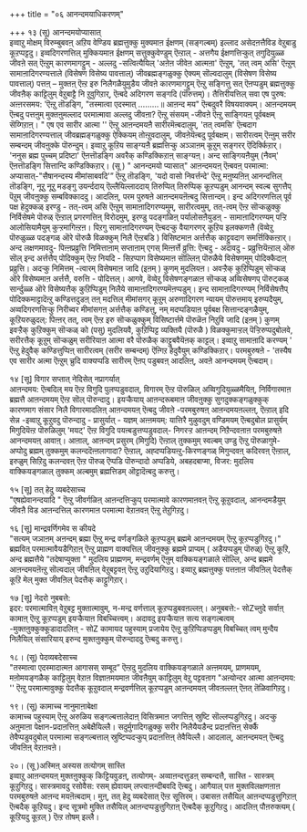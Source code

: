 +++
title = "०६ आनन्दमयाधिकरणम्"

+++
१३ (सू) आनन्दमयोप्यासात्  
इव्वाऱु मोक्षम् विरुम्बुबवऩ् अऱिय वेण्डिय ब्रह्मत्तुक्कु मुक्यमाऩ ईक्षणम् (सङ्गल्बम्) इल्लाद असेदऩत्तैविड वेऱुबाडु कूऱप्पट्टदु। इव्वदिगरणत्तिल् मुक्कियमाऩ ईक्षणम् सत्तुक्कुवेण्डुम् ऎऩ्ऱाल् - अत्तगैय ईक्षणत्तिऱ्कुत् तगुदियुळ्ळ जीवऩे सत् ऎऩ्ऱुम् कारणमागट्टुम् - अल्लदु -सत्वित्यैयिल् 'अऩेऩ जीवेऩ आत्मऩा' ऎऩ्ऱुम्, 'तत् त्वम् असि' ऎऩ्ऱुम् सामाऩादिगरण्यत्ताले (विसेषण विसेष्य पावत्ताल्) जीवब्रह्मङ्गळुक्कु ऐक्यम् सॊल्वदालुम् (विसेषण विसेष्य पावत्ताल्) पत्तऩ् – मुक्तऩ् ऎऩ्ऱ इरु निलैगळैयुमुडैय जीवऩे कारणमागट्टुम् ऎऩ्ऱु सङ्गित्तु सत् ऎऩप्पडुम् ब्रह्मत्तुक्कु जीवऩैक् काट्टिलुम् वेऱुबाट्टै नि ऱुवुगिऱार्, ऎऩ्बदे अदिगरण सङ्गदि (पॊरुत्तम्)। तैत्तिरीयत्तिल् सवा एष पुरुष: अऩ्ऩरसमय: 'ऎऩ्ऱु तॊडङ्गि, "तस्मात्वा एदस्मात् ………॥ आऩन्द मय" ऎऩ्बदुवरै विषयवाक्यम्। आऩन्दमयम् ऎऩ्बदु पत्तऩुम् मुक्तऩुमल्लाद परमात्मावा अल्लदु जीवऩा? ऎऩ्ऱु संसयम् -जीवऩे ऎऩ्ऱु साङ्गियऩ् पूर्वबक्षम् सॆय्गिऱाऩ्। " एष एव सारीर आत्मा '' ऎऩ्ऱु आऩन्दमयऩै सारीरमॆऩ्बदालुम्, 'तत् त्वमसि' ऎऩ्बदाग सामाऩादिगरण्यत्ताल् जीवब्रह्मङ्गळुक्कु ऐक्कियम् तोऩ्ऱुवदालुम्, जीवऩेयॆऩ्बदु पूर्वबक्षम्। सारीरत्वम् ऎऩ्ऩुम् सरीर सम्बन्दम् जीवऩुक्के पॊरुन्दुम्। इव्वाऱु कूऱिय साङ्ग्यऩै ब्रह्मत्तिऱ्कु अञ्ञाऩम् कूऱुम् सङ्गरर् ऎदिर्क्किऱार्। 'ननुस ब्रह्म पुच्चम् प्रदिष्टा' ऎऩत्तॊडङ्गि अवरैक् कण्डिक्किऱाऩ् साङ्ग्यऩ्। अन्द साङ्गियऩैयुम् (नैवम्' ऎऩत्तॊडङ्गि सित्तान्दि कण्डिक्किऱार्। (सू ) " आनन्दमयो प्यासात्" आऩन्दमयऩ् ऎऩ्बवऩ् परमात्मा: अप्यासात्-"सैषानन्दस्य मीमांसाबवदि'” ऎऩ्ऱु तॊडङ्गि, 'यदो वासो निवर्त्तन्दे' ऎऩ्ऱु मऩुष्यऩिऩ् आनन्दत्तिल् तॊडङ्गि, नूऱु नूऱु मडङ्गु उयर्न्ददाय् ऎल्लैयिल्लाददाय् तिरुप्पित् तिरुप्पिक् कूऱप्पडुम् आनन्दम् स्वल्ब सुगत्तैप् पॆऱुम् जीवऩुक्कु सम्बविक्काददु। आदलिऩ्, परम पुरुषऩे आऩन्दमयऩॆऩ्बदु सित्तान्दम्। इन्द अदिगरणत्तिल् पूर्व पक्ष हेदुक्कळ् इरण्डु - तत्-त्वम् असि ऎऩ्ऱुम् सामाऩादिगरण्यमुम्, सारीरत्वमुम्, तत्-त्वम् ऎऩ्ऱ सॊऱ्कळुक्कु निर्विसेषमे पॊरुळ् ऎऩ्ऱाल् प्रगरणत्तिऩ् विरोदमुम्, इरण्डु पदङ्गळिऩ् पर्यालोसऩैयुडऩ् - सामाऩादिगरण्यम् पऱ्ऱि आलोसियामैयुम् कुऱ्ऱमागिऩ्ऱऩ। पिऱगु सामाऩादिगरण्यम् ऎऩ्बदऱ्कु वैयागरणर् कूऱिय इलक्कणत्तै (वॆव्वेऱु पॊरुळुळ्ळ पदङ्गळ् ऒरे पॊरुळै विळक्कुम् निलै ऎऩ्ऱबडि ) विसिष्टमाऩ अर्त्तत्तैक् काट्टुवदाग समर्त्तिक्किऩ्ऱार्। अन्द लक्षणमावदु- पिऩ्ऩप्रव्रुत्ति निमित्ताऩाम् सप्ताऩाम् एगस् मिऩ्ऩर्त्ते व्रुत्ति: ऎऩ्बदु - अदावदु - प्रव्रुत्तियॆऩ्ऱाल् ऒरु सॊल् इन्द अर्त्तत्तैप् पोदिक्कुम् ऎऩ्ऱ नियदि - सिऱप्पाग विसेष्यमाऩ सॊल्लिऩ् पॊरुळैये विसेषणमुम् पोदिक्कैदाऩ् प्रव्रुत्ति। अदऱ्कु निमित्तम् -त्वारम् विसेषमाऩ जादि (इऩम् ) कुणम् मुदलियऩ। अवऱ्ऱैक् कुऱिप्पिडुम् सॊऱ्कळ् ऒरे विसेष्यमाऩ अर्त्तत्तै, वरुत्ति - पोदित्तल्। आगवे, वॆव्वेऱु विसेषणङ्गळाऩ सॊऱ्कळ् अव्विसेषणप् पॊरुट्कळ् सार्न्दुळ्ळ ऒरे विसेष्यत्तैक् कुऱिप्पिडुम् निलैये सामाऩादिगरण्यमॆऩप्पडुम्। इन्द सामाऩादिगरण्यम् निर्विसेषत्तैप् पोदिक्कमाट्टादॆऩ्ऱु कण्डित्तदुडऩ् तऩ् मदत्तिल् मीमांसगर् कूऱुम् अरुणादिगरण न्यायम् पॊरुत्तमाय् इरुप्पदैयुम्, अव्वदिगरणत्तिऱ्कु निरीच्वर मीमांसगऩ् अर्त्तत्तैक् कण्डित्तु, नम् मदप्पडियाऩ पूर्वबक्ष सित्तान्दङ्गळैयुम्, कूऱियरुळुदल्: पिऩ्ऩर् तत्, त्वम् ऎऩ्ऱ इरु सॊऱ्कळुक्कुम् विसिष्टार्त्तमे पॊरुळॆऩ निऱुवि जादि (इऩम् ) कुणम् इवऱ्ऱैक् कुऱिक्कुम् सॊऱ्कळ् को (पसु) मुदलियवै, कुऱिप्पिट्ट व्यक्तियै (पॊरुळै ) विळक्कुमाऱ्ऱल् पॆऱ्ऱिरुप्पदुबोलवे, सरीरत्तैक् कूऱुम् सॊऱ्कळुम् सरीरियाऩ आत्मा वरै पॊरुळैक् काट्टुबवैयॆऩक् काट्टल्। इव्वाऱु सामाऩादि करण्यम् ' ऎऩ्ऱु हेदुवैक् कण्डित्तुप्पिऩ् सारीरत्वम् (सरीर सम्बन्दम्) ऎऩ्गिऱ हेदुवैयुम् कण्डिक्किऱार्। परमबुरुषऩे - 'तस्यैष एव सारीर अत्मा ऎऩ्ऱुम् च्रुदि वाक्यप्पडि सारीरम् ऎऩप् पडुबवऩ् आदलिऩ्, अवऩे आनन्दमयम् ऎऩ्बदाम्।

१४ [सू] विगार सप्तात् नेदिसेत् नप्रागर्यात्  
आऩन्दमय: ऎऩ्बदिल् मय ऎऩ्ऱ विगुदि पुलप्पडुवदाल्, विगारम् ऎऩ्ऱ पॊरुळिल् अव्विगुदियुळ्ळमैयिऩ्, निर्विगारमाऩ ब्रह्मत्तै आऩन्दमयम् ऎऩ्ऱ सॊल् पॊरुन्दादु। इयऱ्कैयाय् आऩन्दरूबमाऩ जीवऩुक्कु सुगदुक्कङ्गळुक्कुक् कारणमाग संसार निलै विगारमादलिऩ् आऩन्दमयऩ् ऎऩ्बदु जीवऩे -परमबुरुषऩ् आऩन्दमयऩल्लऩ्, ऎऩ्ऱाल् इदि सेन्न -इव्वाऱु कूऱुवदु पॊरुन्दादु - प्रासुर्यात् - यज्ञम् अऩ्ऩमयम्: यात्तिरै मुऴुवदुम् वण्डिमयम् ऎऩ्बदुबोल प्रासुर्यम् मिगुदियॆऩ्ऱ पॊरुळिलुम् 'मयट्' ऎऩ्ऱ विगुदि पयऩ्बडुत्तप्पडुवदाल्- निगरऱ्ऱ आऩन्दम् निऱैन्दवऩाऩ परमबुरुषऩे आनन्दमयऩ् आवाऩ्। आऩाल्, आऩन्दम् प्रसुरम् (मिगुदि) ऎऩ्ऱाल् तुक्कमुम् स्वल्बम् उण्डु ऎऩ्ऱु पॊरुळागुमे-अप्पोदु ब्रह्मम् तुक्कमुम् कलन्ददॆऩ्ऩलागादा? ऎऩ्ऱाल्, अह्दप्पडियऩ्ऱु-किरणङ्गळ् मिगुन्दवऩ् कदिरवऩ् ऎऩ्ऱाल्, इरुळुम् सिऱिदु कलन्दवऩ् ऎऩ्ऱ पॊरुळ् ऎप्पडि पॊरुन्दादो अप्पडिये, अबहदबाप्मा, विजर: मुदलिय वाक्कियङ्गळाल् तुक्कम् अल्बमुम् ब्रह्मत्तिडम् ऒट्टादॆऩ्बदु करुत्तु।

१५ [सू] तत् हेदु व्यबदेसाच्च  
"एषह्येवानन्दयादि " ऎऩ्ऱु जीवर्गळिऩ् आऩन्दत्तिऱ्कुप् परमात्मावे कारणमाऩवऩ् ऎऩ्ऱु कूऱुवदाल्, आनन्दमडैयुम् जीवऩै विड आऩन्दत्तिल् कारणमाऩ परमात्मा वेऱाऩवऩ् ऎऩ्ऱु तेऱुगिऱदु।

१६ [सू] मान्द्रवर्णिगमेव स कीयदे  
"सत्यम् जञाऩम् अऩन्दम् ब्रह्मा ऎऩ्ऱु मन्द्र वर्णङ्गळिले कूऱप्पडुम् ब्रह्ममे आऩन्दमयम् ऎऩ्ऱु कूऱप्पडुगिऱदु।" ब्रह्मवित् परमात्मावैयडैगिऱाऩ् ऎऩ्ऱु प्राह्मण वाक्यत्तिल् जीवऩुक्कु ब्रह्ममे प्राप्यम् ( अडैयप्पडुम् पॊरुळ्) ऎऩ्ऱु कूऱि, अन्द ब्रह्मत्तैये "तदेषाप्युक्ता " मुदलिय प्राह्मणम्, मन्द्रवर्णम् ऎऩुम् वाक्कियङ्गळाले सॊल्लि, अन्द ब्रह्ममे आऩन्दमयऩॆऩ्ऱु सॊल्वदाल् जीवऩिल् वेऱुबट्टवऩ् ऎऩ्ऱु उऱुदियागिऱदु। इव्वाऱु ब्रह्मत्तुक्कु पत्तऩाऩ जीवऩिल् पेदत्तैक् कूऱि मेल् मुक्त जीवऩिल् पेदत्तैक् काट्टुगिऱार्।

१७ [सू] नेदरो नुबबत्ते:  
इदर: परमात्माविऩ् वेऱुबट्ट मुक्तात्मावुम्, न-मन्द्र वर्णत्ताल् कूऱप्पडुबवऩल्लऩ्। अनुबबत्ते:- सोZच्ऩुदे सर्वाऩ् कामाऩ् ऎऩ्ऱु कूऱप्पडुम् इयऱ्कैयाऩ विबच्चित्त्वम्। अदावदु इयऱ्कैयाऩ सत्य सङ्गल्बत्वम् -मुक्तऩुक्कुक्कूडादादलिऩ् - सोZ कामायद पहुस्याम् प्रजायेय ऎऩ्ऱु कुऱिप्पिडप्पडुम् विबच्चित् त्वम् मुन्दैय निलैयिल् संसारियाय् इरुन्द मुक्तऩुक्कुम् पॊरुन्दाददु ऎऩ्बदु करुत्तु।

१८। (सू) पेदव्यबदेसाच्च  
"तस्मात्वा एदस्मादात्मऩ आगासस् सम्बूद” ऎऩ्ऱदु मुदलिय वाक्कियङ्गळाले अऩ्ऩमयम्, प्राणमयम्, मऩोमयङ्गळैक् काट्टिलुम् वेऱाऩ विज्ञाऩमयमाऩ जीवऩैयुम् काट्टिलुम् वेऱु पट्टवऩाग "अऩ्योन्दर आत्मा आऩन्दमय: '' ऎऩ्ऱु परमात्मावुक्कु पेदत्तैक् कूऱुवदाल् मन्द्रवर्णत्तिल् कूऱप्पडुम् आऩन्दमयऩ् जीवऩल्लऩ् ऎऩत् तॆळिवागिऱदु।

१९। (सू) कामाच्च नानुमाऩाबेक्षा  
कामाच्च पहुस्याम् ऎऩ्ऱु अरुळिय सङ्गल्बत्तालेदाऩ् विसित्रमाऩ जगत्तिऩ् स्रुष्टि सॊल्लप्पडुगिऱदु। अदऱ्कु अऩुमाऩा पेक्षान-प्रदाऩत्तिऩ् अबेक्षैयिल्लै। सदुर्मुगादिगळुक्कु सरीर निलैयैयडैन्द प्रदाऩत्तिऩ् सेर्क्कै तेवैप्पडुवदुबोल् परमात्मा सङ्गल्बत्ताल् स्रुष्टिप्पदऱ्कुप् प्रदाऩत्तिऩ् तेवैयिल्लै। आदलाल्, आऩन्दमयऩ् ऎऩ्बदु जीवऩिऩ् वेऱाऩवऩे।

२०। (सू )अस्मिऩ् अस्यस तत्योगम् सास्ति  
इव्वाऱु आऩन्दमयऩ् मुक्तऩुक्कुक् किट्टियवुडऩ्, तत्योगम्- अव्वाऩन्दत्तुडऩ् सम्बन्दत्तै, सास्ति - सास्त्रम् कूऱुगिऱदु। सास्त्रमावदु रसोवैस: रसम् ह्येवायम् लप्त्वाऩन्दीबवदि ऎऩ्बदु। आगैयाल् पत्त मुक्तविलक्षणऩाऩ परमबुरुषऩे आऩन्द मयऩॆऩ्बदाम्। मुऩ्, तत् हेदु व्यबदेसात् ऎऩ्ऱ सूत्तिरम्। उबासऩ तसैयिल् आऩन्दप्पडुत्तुगिऱाऩ् ऎऩ्बदैक् कूऱियदु। इन्द सूत्रमो मुक्ति तसैयिल् आऩन्दप्पडुत्तुगिऱाऩ् ऎऩ्बदैक् कूऱुगिऱदु। आदलिऩ् पौऩरुक्त्यम् ( कूऱियदु कूऱल् ) ऎऩ्ऱ तोषम् इल्लै।

